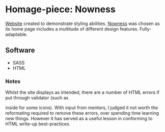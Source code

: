 # Homage-piece: Nowness

[Website](https://homage-nowness.netlify.app/) created to demonstrate styling abilities. [Nowness](https://www.nowness.com/) was chosen as its home page includes a multitude of different design features. Fully-adaptable.

## Software

- SASS
- HTML

### Notes

Whilst the site displays as intended, there are a number of HTML errors if put through validator (such as <Div> inside <Label> for some icons). With input from mentors, I judged it not worth the reformating required to remove these errors, over spending time learning new things. However it has served as a useful lesson in conforming to HTML write-up best-practices.
